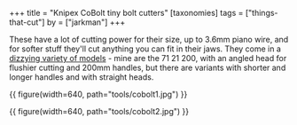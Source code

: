 +++
title = "Knipex CoBolt tiny bolt cutters"
[taxonomies]
tags = ["things-that-cut"]
by = ["jarkman"]
+++

These have a lot of cutting power for their size, up to 3.6mm piano wire, and for softer stuff they'll cut anything you can fit in their jaws. 
They come in a [dizzying variety of models](https://www.knipex.com/products/cutting-pliers/knipex-cobolt-compact-bolt-cutters) - mine are the 71 21 200, with an angled head 
for flushier cutting and 200mm handles, but there are variants with shorter and longer handles and with straight heads.

{{ figure(width=640, path="tools/cobolt1.jpg") }}

{{ figure(width=640, path="tools/cobolt2.jpg") }}

